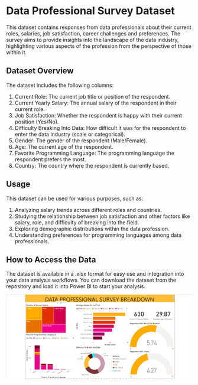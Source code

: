 # Data Professional Survey Dataset
This dataset contains responses from data professionals about their current roles, salaries, job satisfaction, career challenges and preferences. The survey aims to provide insights into the landscape of the data industry, highlighting various aspects of the profession from the perspective of those within it.

## Dataset Overview
The dataset includes the following columns:

1. Current Role: The current job title or position of the respondent.
2. Current Yearly Salary: The annual salary of the respondent in their current role.
3. Job Satisfaction: Whether the respondent is happy with their current position (Yes/No).
4. Difficulty Breaking Into Data: How difficult it was for the respondent to enter the data industry (scale or categorical).
5. Gender: The gender of the respondent (Male/Female).
6. Age: The current age of the respondent.
7. Favorite Programming Language: The programming language the respondent prefers the most.
8. Country: The country where the respondent is currently based.

## Usage
This dataset can be used for various purposes, such as:

1. Analyzing salary trends across different roles and countries.
2. Studying the relationship between job satisfaction and other factors like salary, role, and difficulty of breaking into the field.
3. Exploring demographic distributions within the data profession.
4. Understanding preferences for programming languages among data professionals.

## How to Access the Data
The dataset is available in a .xlsx format for easy use and integration into your data analysis workflows. You can download the dataset from the repository and load it into Power BI to start your analysis.

![Screenshot](Dashboard_report.png)
